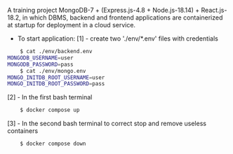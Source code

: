 A training project MongoDB-7 + (Express.js-4.8 + Node.js-18.14) + React.js-18.2, in which DBMS, backend and frontend applications are containerized at startup for deployment in a cloud service.

* To start application:
[1] - create two './env/*.env' files with credentials
```bash
    $ cat ./env/backend.env
MONGODB_USERNAME=user
MONGODB_PASSWORD=pass
    $ cat ./env/mongo.env
MONGO_INITDB_ROOT_USERNAME=user
MONGO_INITDB_ROOT_PASSWORD=pass
```

[2] - In the first bash terminal
```bash
    $ docker compose up
```

[3] - In the second bash terminal to correct stop and remove useless containers
```bash
    $ docker compose down
```
